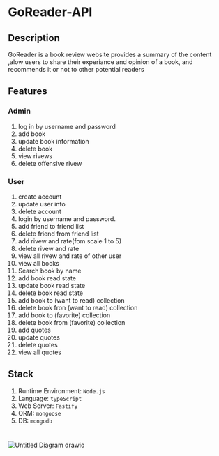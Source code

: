 # GoReader-API

## Description

GoReader is a book review website provides a summary of the content ,alow users to share their experiance and opinion of a book, and recommends it or not to other potential readers


## Features

### Admin

1. log in by username and password
1. add book
2. update book information
3. delete book
4. view rivews
5. delete offensive rivew


### User
1. create account
2. update user info
3. delete account
4. login by username and password.
5. add friend to friend list 
6. delete friend from friend list 
7. add rivew and rate(fom scale 1 to 5) 
8. delete rivew and rate 
9. view all rivew and rate of other user
10. view all books
11. Search book by name 
12. add book read state
13. update book read state
14. delete book read state
15. add book to (want to read) collection 
16. delete  book fron (want to read) collection 
17. add book to (favorite) collection 
18. delete book from (favorite) collection 
19. add quotes
20. update quotes
21. delete quotes
22. view all quotes




## Stack
1. Runtime Environment: `Node.js`
2. Language: `typeScript`
3. Web Server: `Fastify`
4. ORM: `mongoose`
5. DB: `mongodb`


#
   ![Untitled Diagram drawio](https://user-images.githubusercontent.com/106754794/175805871-e7a7588d-c5ba-4ee0-a509-d1a367fb4e81.png)


